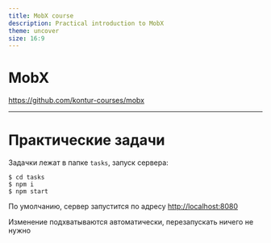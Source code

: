 ```yaml
---
title: MobX course
description: Practical introduction to MobX
theme: uncover
size: 16:9
---
```


<style>
section {
  font-size: 2rem;
}
</style>

# **MobX**

https://github.com/kontur-courses/mobx

---

# Практические задачи

Задачки лежат в папке `tasks`, запуск сервера:

```
$ cd tasks
$ npm i
$ npm start
```

По умолчанию, сервер запустится по адресу [http://localhost:8080](http://localhost:8080)

Изменение подхватываются автоматически, перезапускать ничего не нужно
